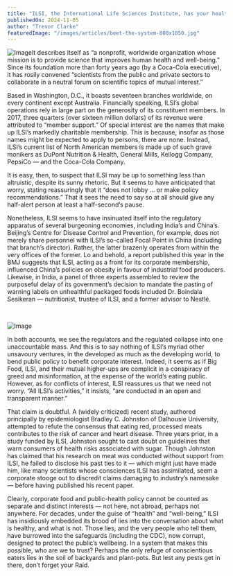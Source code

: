 ```yaml
---
title: "ILSI, the International Life Sciences Institute, has your health in mind."
publishedOn: 2024-11-05
author: "Trevor Clarke"
featuredImage: "/images/articles/beet-the-system-800x1050.jpg"
---
```


![Image](/images/articles/beet-the-system-800x1050.jpg)It describes itself as “a nonprofit, worldwide organization whose mission is to provide science that improves human health and well-being.” Since its foundation more than forty years ago (by a Coca-Cola executive), it has rosily convened “scientists from the public and private sectors to collaborate in a neutral forum on scientific topics of mutual interest.”

Based in Washington, D.C., it boasts seventeen branches worldwide, on every continent except Australia. Financially speaking, ILSI’s global operations rely in large part on the generosity of its constituent members. In 2017, three quarters (over sixteen million dollars) of its revenue were attributed to “member support.” Of special interest are the names that make up ILSI’s markedly charitable membership. This is because, insofar as those names might be expected to apply to persons, there are none. Instead, ILSI’s current list of North American members is made up of such grave monikers as DuPont Nutrition & Health, General Mills, Kellogg Company, PepsiCo — and the Coca-Cola Company.

It is easy, then, to suspect that ILSI may be up to something less than altruistic, despite its sunny rhetoric. But it seems to have anticipated that worry, stating reassuringly that it “does not lobby … or make policy recommendations.” That it sees the need to say so at all should give any half-alert person at least a half-second’s pause.

Nonetheless, ILSI seems to have insinuated itself into the regulatory apparatus of several burgeoning economies, including India’s and China’s. Beijing’s Centre for Disease Control and Prevention, for example, does not merely share personnel with ILSI’s so-called Focal Point in China (including that branch’s director). Rather, the latter brazenly operates from within the very offices of the former. Lo and behold, a report published this year in the BMJ suggests that ILSI, acting as a front for its corporate membership, influenced China’s policies on obesity in favour of industrial food producers. Likewise, in India, a panel of three experts assembled to review the purposeful delay of its government’s decision to mandate the pasting of warning labels on unhealthful packaged foods included Dr. Boindala Sesikeran — nutritionist, trustee of ILSI, and a former advisor to Nestlé.

‍

![Image](/images/articles/mask-ilsi-700x958.jpg)‍

In both accounts, we see the regulators and the regulated collapse into one unaccountable mass. And this is to say nothing of ILSI’s myriad other unsavoury ventures, in the developed as much as the developing world, to bend public policy to benefit corporate interest. Indeed, it seems as if Big Food, ILSI, and their mutual higher-ups are complicit in a conspiracy of greed and misinformation, at the expense of the world’s eating public. However, as for conflicts of interest, ILSI reassures us that we need not worry. “All ILSI’s activities,” it insists, “are conducted in an open and transparent manner.”

That claim is doubtful. A (widely criticized) recent study, authored principally by epidemiologist Bradley C. Johnston of Dalhousie University, attempted to refute the consensus that eating red, processed meats contributes to the risk of cancer and heart disease. Three years prior, in a study funded by ILSI, Johnston sought to cast doubt on guidelines that warn consumers of health risks associated with sugar. Though Johnston has claimed that his research on meat was conducted without support from ILSI, he failed to disclose his past ties to it — which might just have made him, like many scientists whose consciences ILSI has assimilated, seem a corporate stooge out to discredit claims damaging to industry’s namesake — before having published his recent paper.

Clearly, corporate food and public-health policy cannot be counted as separate and distinct interests — not here, not abroad, perhaps not anywhere. For decades, under the guise of “health” and “well-being,” ILSI has insidiously embedded its brood of lies into the conversation about what is healthy, and what is not. Those lies, and the very people who tell them, have burrowed into the safeguards (including the CDC), now corrupt, designed to protect the public’s wellbeing. In a system that makes this possible, who are we to trust? Perhaps the only refuge of conscientious eaters lies in the soil of backyards and plant-pots. But lest any pests get in there, don’t forget your Raid.
